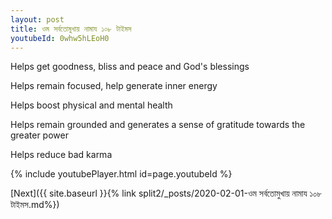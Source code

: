 ```yaml
---
layout: post
title: ওম সর্বতোমুখায় নামায ১০৮ টাইমস
youtubeId: 0whw5hLEoH0
---
```

 
 
Helps get goodness, bliss and peace and God's blessings
 
Helps remain focused, help generate inner energy 
 
Helps boost physical and mental health 
 
Helps remain grounded and generates a sense of gratitude towards the greater power 
 
Helps reduce bad karma
 
 
 
 


{% include youtubePlayer.html id=page.youtubeId %}
 
[Next]({{ site.baseurl }}{% link  split2/_posts/2020-02-01-ওম সর্বতোমুখায় নামায ১০৮ টাইমস.md%})
 
